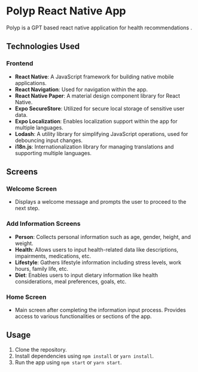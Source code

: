 
# Polyp React Native App

Polyp is a GPT based react native application for health recommendations .

## Technologies Used

### Frontend
- **React Native**: A JavaScript framework for building native mobile applications.
- **React Navigation**: Used for navigation within the app.
- **React Native Paper**: A material design component library for React Native.
- **Expo SecureStore**: Utilized for secure local storage of sensitive user data.
- **Expo Localization**: Enables localization support within the app for multiple languages.
- **Lodash**: A utility library for simplifying JavaScript operations, used for debouncing input changes.
- **i18n.js**: Internationalization library for managing translations and supporting multiple languages.

## Screens

### Welcome Screen
- Displays a welcome message and prompts the user to proceed to the next step.

### Add Information Screens
- **Person**: Collects personal information such as age, gender, height, and weight.
- **Health**: Allows users to input health-related data like descriptions, impairments, medications, etc.
- **Lifestyle**: Gathers lifestyle information including stress levels, work hours, family life, etc.
- **Diet**: Enables users to input dietary information like health considerations, meal preferences, goals, etc.

### Home Screen
- Main screen after completing the information input process. Provides access to various functionalities or sections of the app.

## Usage
1. Clone the repository.
2. Install dependencies using `npm install` or `yarn install`.
3. Run the app using `npm start` or `yarn start`.


